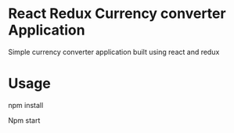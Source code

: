 # React Redux Currency converter Application

Simple currency converter application built using react and redux

# Usage

npm install

Npm start